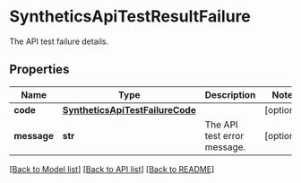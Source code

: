 # SyntheticsApiTestResultFailure

The API test failure details.

## Properties

| Name        | Type                                                                | Description                 | Notes      |
| ----------- | ------------------------------------------------------------------- | --------------------------- | ---------- |
| **code**    | [**SyntheticsApiTestFailureCode**](SyntheticsApiTestFailureCode.md) |                             | [optional] |
| **message** | **str**                                                             | The API test error message. | [optional] |

[[Back to Model list]](README.md#documentation-for-models) [[Back to API list]](README.md#documentation-for-api-endpoints) [[Back to README]](README.md)
